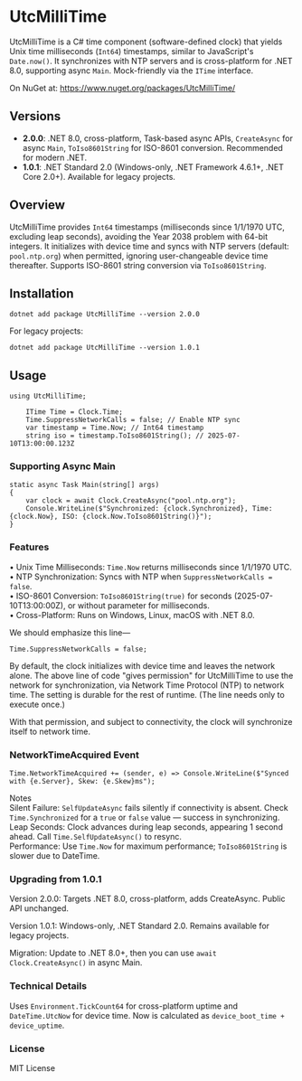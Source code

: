 # UtcMilliTime

UtcMilliTime is a C# time component (software-defined clock) that yields Unix time milliseconds (`Int64`) timestamps, similar to JavaScript's `Date.now()`. It synchronizes with NTP servers and is cross-platform for .NET 8.0, supporting async `Main`. Mock-friendly via the `ITime` interface.

On NuGet at: https://www.nuget.org/packages/UtcMilliTime/

## Versions
- **2.0.0**: .NET 8.0, cross-platform, Task-based async APIs, `CreateAsync` for async `Main`, `ToIso8601String` for ISO-8601 conversion. Recommended for modern .NET.
- **1.0.1**: .NET Standard 2.0 (Windows-only, .NET Framework 4.6.1+, .NET Core 2.0+). Available for legacy projects.

## Overview
UtcMilliTime provides `Int64` timestamps (milliseconds since 1/1/1970 UTC, excluding leap seconds), avoiding the Year 2038 problem with 64-bit integers. It initializes with device time and syncs with NTP servers (default: `pool.ntp.org`) when permitted, ignoring user-changeable device time thereafter. Supports ISO-8601 string conversion via `ToIso8601String`.

## Installation
```
dotnet add package UtcMilliTime --version 2.0.0
```
For legacy projects:
```
dotnet add package UtcMilliTime --version 1.0.1
```
## Usage
```
using UtcMilliTime;

    ITime Time = Clock.Time;
    Time.SuppressNetworkCalls = false; // Enable NTP sync
    var timestamp = Time.Now; // Int64 timestamp
    string iso = timestamp.ToIso8601String(); // 2025-07-10T13:00:00.123Z
```
### Supporting Async Main

```
static async Task Main(string[] args)
{
    var clock = await Clock.CreateAsync("pool.ntp.org");
    Console.WriteLine($"Synchronized: {clock.Synchronized}, Time: {clock.Now}, ISO: {clock.Now.ToIso8601String()}");
}
```
### Features

• Unix Time Milliseconds: `Time.Now` returns milliseconds since 1/1/1970 UTC.  
• NTP Synchronization: Syncs with NTP when `SuppressNetworkCalls = false`.  
• ISO-8601 Conversion: `ToIso8601String(true)` for seconds (2025-07-10T13:00:00Z), or without parameter for milliseconds.  
• Cross-Platform: Runs on Windows, Linux, macOS with .NET 8.0.

We should emphasize this line—
```
Time.SuppressNetworkCalls = false;
```
By default, the clock initializes with device time and leaves the network alone. The above line of code "gives permission" for UtcMilliTime to use the network for synchronization, via Network Time Protocol (NTP) to network time. The setting is durable for the rest of runtime. (The line needs only to execute once.)

With that permission, and subject to connectivity, the clock will synchronize itself to network time.

### NetworkTimeAcquired Event

```
Time.NetworkTimeAcquired += (sender, e) => Console.WriteLine($"Synced with {e.Server}, Skew: {e.Skew}ms");
```
Notes  
Silent Failure: `SelfUpdateAsync` fails silently if connectivity is absent. Check `Time.Synchronized` for a `true` or `false` value — success in synchronizing.  
Leap Seconds: Clock advances during leap seconds, appearing 1 second ahead. Call `Time.SelfUpdateAsync()` to resync.  
Performance: Use `Time.Now` for maximum performance; `ToIso8601String` is slower due to DateTime.

### Upgrading from 1.0.1

Version 2.0.0: Targets .NET 8.0, cross-platform, adds CreateAsync. Public API unchanged.

Version 1.0.1: Windows-only, .NET Standard 2.0. Remains available for legacy projects.

Migration: Update to .NET 8.0+, then you can use `await Clock.CreateAsync()` in async Main.

### Technical Details

Uses `Environment.TickCount64` for cross-platform uptime and `DateTime.UtcNow` for device time. Now is calculated as `device_boot_time + device_uptime`.

### License

MIT License
